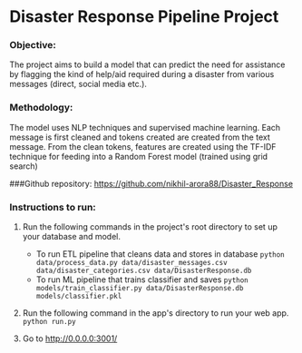 # Disaster Response Pipeline Project

### Objective:
The project aims to build a model that can predict the need for assistance by flagging the kind of help/aid required during a disaster from various messages (direct, social media etc.).


### Methodology:
The model uses NLP techniques and supervised machine learning. Each message is first cleaned and tokens created are created from the text message. From the clean tokens, features are created using the TF-IDF technique for feeding into a Random Forest model (trained using grid search)


###Github repository: 
https://github.com/nikhil-arora88/Disaster_Response


### Instructions to run:
1. Run the following commands in the project's root directory to set up your database and model.

    - To run ETL pipeline that cleans data and stores in database
        `python data/process_data.py data/disaster_messages.csv data/disaster_categories.csv data/DisasterResponse.db`
    - To run ML pipeline that trains classifier and saves
        `python models/train_classifier.py data/DisasterResponse.db models/classifier.pkl`

2. Run the following command in the app's directory to run your web app.
    `python run.py`

3. Go to http://0.0.0.0:3001/
